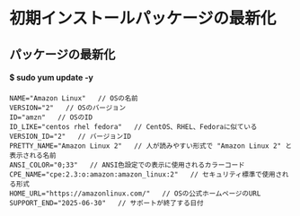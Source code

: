# 初期インストールパッケージの最新化

## パッケージの最新化

#### $ sudo yum update -y

    NAME="Amazon Linux"   // OSの名前
    VERSION="2"   // OSのバージョン
    ID="amzn"   // OSのID
    ID_LIKE="centos rhel fedora"   // CentOS、RHEL、Fedoraに似ている
    VERSION_ID="2"   // バージョンID
    PRETTY_NAME="Amazon Linux 2"   // 人が読みやすい形式で "Amazon Linux 2" と表示される名前
    ANSI_COLOR="0;33"   // ANSI色設定での表示に使用されるカラーコード
    CPE_NAME="cpe:2.3:o:amazon:amazon_linux:2"   // セキュリティ標準で使用される形式
    HOME_URL="https://amazonlinux.com/"   // OSの公式ホームページのURL
    SUPPORT_END="2025-06-30"   // サポートが終了する日付